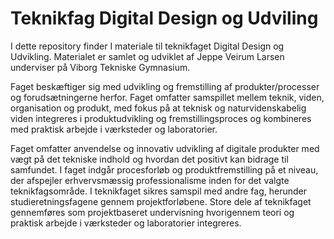 # Teknikfag Digital Design og Udviling

I dette repository finder I materiale til teknikfaget Digital Design og Udvikling. Materialet er samlet og udviklet af Jeppe Veirum Larsen underviser på Viborg Tekniske Gymnasium.

Faget beskæftiger sig med udvikling og fremstilling af produkter/processer og forudsætningerne herfor. Faget omfatter samspillet mellem teknik, viden, organisation og produkt, med fokus på at teknisk og naturvidenskabelig viden integreres i produktudvikling og fremstillingsproces og kombineres med praktisk arbejde i værksteder og laboratorier.

Faget omfatter anvendelse og innovativ udvikling af digitale produkter med vægt på det tekniske indhold og hvordan det positivt kan bidrage til samfundet. I faget indgår procesforløb og produktfremstilling på et niveau, der afspejler erhvervsmæssig professionalisme inden for det valgte teknikfagsområde. I teknikfaget sikres samspil med andre fag, herunder studieretningsfagene gennem projektforløbene. Store dele af teknikfaget gennemføres som projektbaseret undervisning hvorigennem teori og praktisk arbejde i værksteder og laboratorier integreres.



